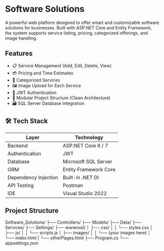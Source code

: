 # Software Solutions

A powerful web platform designed to offer smart and customizable software solutions for businesses. Built with ASP.NET Core and Entity Framework, the system supports service listing, pricing, categorized offerings, and image handling.

## Features

- 📋 Service Management (Add, Edit, Delete, View)
- 💳 Pricing and Time Estimates
- 📂 Categorized Services
- 🖼️ Image Upload for Each Service
- 🔐 JWT Authentication
- 🧩 Modular Project Structure (Clean Architecture)
- 🗃️ SQL Server Database Integration

## 🛠️ Tech Stack

| Layer | Technology |
|------|------------|
| Backend | ASP.NET Core 6 / 7 |
| Authentication | JWT |
| Database | Microsoft SQL Server |
| ORM | Entity Framework Core |
| Dependency Injection | Built-in .NET DI |
| API Testing | Postman |
| IDE | Visual Studio 2022 |

## Project Structure
Software_Solutions/
├── Controllers/
├── Models/
├── Data/
├── Services/
├── Settings/
├── wwwroot/
│   ├── css/
│   │   └── styles.css
│   ├── js/
│   │   └── scripts.js
│   ├── images/
│   │   └── (your images here)
│   └── index.html
|   └── otherPages.html
├── Program.cs
└── appsettings.json

